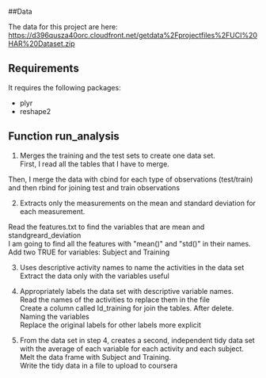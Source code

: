 ##Data

 The data for this project are here: 
 https://d396qusza40orc.cloudfront.net/getdata%2Fprojectfiles%2FUCI%20HAR%20Dataset.zip
 
## Requirements
 It requires the following packages:
 - plyr
 - reshape2
 
## Function run_analysis

 1. Merges the training and the test sets to create one data set.    
 First, I read all the tables that I have to merge.    
 
 Then, I merge the data with cbind for each type of observations (test/train)     
 and then rbind for joining test and train observations    
 
 2. Extracts only the measurements on the mean and standard deviation for each measurement.     
 
 Read the features.txt to find the variables that are mean and standgreard_deviation    
 I am going to find all the features with "mean()" and "std()" in their names.    
 Add two TRUE for variables: Subject and Training   
 
 3. Uses descriptive activity names to name the activities in the data set    
 Extract the data only with the variables useful    
  
 4. Appropriately labels the data set with descriptive variable names.    
 Read the names of the activities to replace them in the file    
 Create a column called Id_training for join the tables. After delete.    
 Naming the variables   
 Replace the original labels for other labels more explicit    
 
 5. From the data set in step 4, creates a second, independent tidy data set with the average of each variable for each activity and each subject.    
 Melt the data frame with Subject and Training.   
 Write the tidy data in a file to upload to coursera   
 
 
